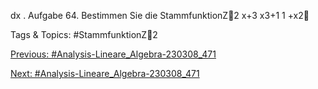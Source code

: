 dx .
Aufgabe 64. Bestimmen Sie die StammfunktionZ2
x+3
x3+1
1 +x2

   Tags & Topics:
   #StammfunktionZ2

[Previous: #Analysis-Lineare_Algebra-230308_471](Analysis-Lineare_Algebra-230308_471.md)

[Next: #Analysis-Lineare_Algebra-230308_471](Analysis-Lineare_Algebra-230308_471.md)